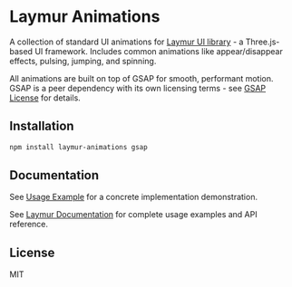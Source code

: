 # Laymur Animations

A collection of standard UI animations for [Laymur UI library](https://github.com/jango-git/laymur) - a Three.js-based UI framework. Includes common animations like appear/disappear effects, pulsing, jumping, and spinning.

All animations are built on top of GSAP for smooth, performant motion. GSAP is a peer dependency with its own licensing terms - see [GSAP License](https://gsap.com/licensing/) for details.

## Installation

```bash
npm install laymur-animations gsap
```

## Documentation

See [Usage Example](https://jango-git.github.io/laymur/07_animations.html) for a concrete implementation demonstration.

See [Laymur Documentation](https://jango-git.github.io/laymur/) for complete usage examples and API reference.

## License

MIT
